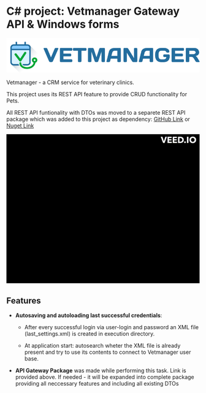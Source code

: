 # C# project: Vetmanager Gateway API & Windows forms

![Vetmanager Logo](docs/logo-vetmanager.svg)

Vetmanager - a CRM service for veterinary clinics.

This project uses its REST API feature to provide CRUD functionality for Pets.

All REST API funtionality with DTOs was moved to a separete REST API package which was added to this project as dependency: 
[GitHub Link](https://github.com/ionov-e/Vetmanager-API-Gateway-C-) or 
[Nuget Link](https://www.nuget.org/packages/VetmanagerApiGateway/)


![Usage 1](docs/usage-1.gif)

## Features

- **Autosaving and autoloading last successful credentials**:
    
    - After every successful login via user-login and password an XML file (last_settings.xml) is created in execution directory.

    - At application start: autosearch wheter the XML file is already present and try to use its contents to connect to Vetmanager user base.

- **API Gateway Package** was made while performing this task. Link is provided above. If needed - it will be expanded into complete package providing all neccessary features and including all existing DTOs 